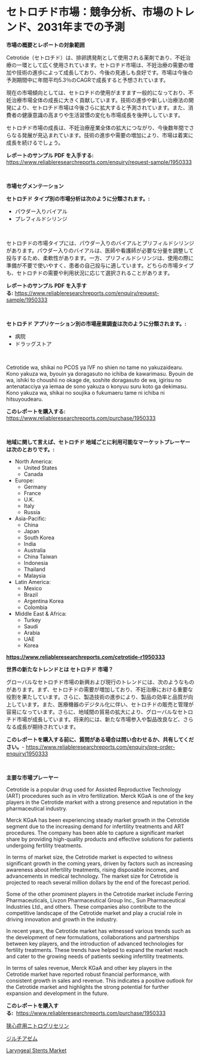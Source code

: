 <p><h1>セトロチド市場：競争分析、市場のトレンド、2031年までの予測</h1></p><p><strong>市場の概要とレポートの対象範囲</strong></p>
<p><p>Cetrotide（セトロチド）は、排卵誘発剤として使用される薬剤であり、不妊治療の一環として広く使用されています。セトロチド市場は、不妊治療の需要の増加や技術の進歩によって成長しており、今後の見通しも良好です。市場は今後の予測期間中に年間平均5.3％のCAGRで成長すると予想されています。</p><p>現在の市場傾向としては、セトロチドの使用がますます一般的になっており、不妊治療市場全体の成長に大きく貢献しています。技術の進歩や新しい治療法の開発により、セトロチド市場は今後さらに拡大すると予測されています。また、消費者の健康意識の高まりや生活習慣の変化も市場成長を後押ししています。</p><p>セトロチド市場の成長は、不妊治療産業全体の拡大につながり、今後数年間でさらなる発展が見込まれています。技術の進歩や需要の増加により、市場は着実に成長を続けるでしょう。</p></p>
<p><strong>レポートのサンプル PDF を入手する:</strong> <a href="https://www.reliableresearchreports.com/enquiry/request-sample/1950333">https://www.reliableresearchreports.com/enquiry/request-sample/1950333</a></p>
<p>&nbsp;</p>
<p><strong>市場セグメンテーション</strong></p>
<p><strong>セトロチド タイプ別の市場分析は次のように分類されます。:</strong></p>
<p><ul><li>パウダー入りバイアル</li><li>プレフィルドシリンジ</li></ul></p>
<p>&nbsp;</p>
<p><p>セトロチドの市場タイプには、パウダー入りのバイアルとプリフィルドシリンジがあります。パウダー入りのバイアルは、医師や看護師が必要な分量を調整して投与するため、柔軟性があります。一方、プリフィルドシリンジは、使用の際に準備が不要で使いやすく、患者の自己投与に適しています。どちらの市場タイプも、セトロチドの需要や利用状況に応じて選択されることがあります。</p></p>
<p><strong>レポートのサンプル PDF を入手する:</strong>&nbsp;<a href="https://www.reliableresearchreports.com/enquiry/request-sample/1950333">https://www.reliableresearchreports.com/enquiry/request-sample/1950333</a></p>
<p>&nbsp;</p>
<p><strong> セトロチド アプリケーション別の市場産業調査は次のように分類されます。:</strong></p>
<p><ul><li>病院</li><li>ドラッグストア</li></ul></p>
<p>&nbsp;</p>
<p><p>Cetrotide wa, shikai no PCOS ya IVF no shien no tame no yakuzaidearu. Kono yakuza wa, byouin ya doragasuto no ichiba de kawarimasu. Byouin de wa, ishiki to choushii no okage de, soshite doragasuto de wa, igirisu no antenatacciya ya iemaa de sono yakuza o konyuu suru koto ga dekimasu. Kono yakuza wa, shikai no soujika o fukumaeru tame ni ichiba ni hitsuyoudearu.</p></p>
<p><strong>このレポートを購入する:</strong>&nbsp; <a href="https://www.reliableresearchreports.com/purchase/1950333">https://www.reliableresearchreports.com/purchase/1950333</a></p>
<p>&nbsp;</p>
<p><strong>地域に関して言えば、セトロチド 地域ごとに利用可能なマーケットプレーヤーは次のとおりです。:</strong></p>
<p><ul>
    <li>
        North America:
        <ul>
            <li>United States</li>
            <li>Canada</li>
        </ul>
    </li>
    <li>
        Europe:
        <ul>
            <li>Germany</li>
            <li>France</li>
            <li>U.K.</li>
            <li>Italy</li>
            <li>Russia</li>
        </ul>
    </li>
    <li>
        Asia-Pacific:
        <ul>
            <li>China</li>
            <li>Japan</li>
            <li>South Korea</li>
            <li>India</li>
            <li>Australia</li>
            <li>China Taiwan</li>
            <li>Indonesia</li>
            <li>Thailand</li>
            <li>Malaysia</li>
        </ul>
    </li>
    <li>
        Latin America:
        <ul>
            <li>Mexico</li>
            <li>Brazil</li>
            <li>Argentina Korea</li>
            <li>Colombia</li>
        </ul>
    </li>
    <li>
        Middle East & Africa:
        <ul>
            <li>Turkey</li>
            <li>Saudi</li>
            <li>Arabia</li>
            <li>UAE</li>
            <li>Korea</li>
        </ul>
    </li>
    </ul></p>
<p><strong><a href="https://www.reliableresearchreports.com/cetrotide-r1950333">https://www.reliableresearchreports.com/cetrotide-r1950333</a></strong>&nbsp;</p>
<p><strong>世界の新たなトレンドとは セトロチド 市場？</strong></p>
<p><p>グローバルなセトロチド市場の新興および現行のトレンドには、次のようなものがあります。まず、セトロチドの需要が増加しており、不妊治療における重要な役割を果たしています。さらに、製造技術の進歩により、製品の効率と品質が向上しています。また、医療機器のデジタル化に伴い、セトロチドの販売と管理が容易になっています。さらに、地域間の貿易の拡大により、グローバルなセトロチド市場が成長しています。将来的には、新たな市場参入や製品改良など、さらなる成長が期待されています。</p></p>
<p><strong>このレポートを購入する前に、質問がある場合は問い合わせるか、共有してください。</strong>- <a href="https://www.reliableresearchreports.com/enquiry/pre-order-enquiry/1950333">https://www.reliableresearchreports.com/enquiry/pre-order-enquiry/1950333</a></p>
<p>&nbsp;</p>
<p><strong>主要な市場プレーヤー</strong></p>
<p><p>Cetrotide is a popular drug used for Assisted Reproductive Technology (ART) procedures such as in vitro fertilization. Merck KGaA is one of the key players in the Cetrotide market with a strong presence and reputation in the pharmaceutical industry.</p><p>Merck KGaA has been experiencing steady market growth in the Cetrotide segment due to the increasing demand for infertility treatments and ART procedures. The company has been able to capture a significant market share by providing high-quality products and effective solutions for patients undergoing fertility treatments.</p><p>In terms of market size, the Cetrotide market is expected to witness significant growth in the coming years, driven by factors such as increasing awareness about infertility treatments, rising disposable incomes, and advancements in medical technology. The market size for Cetrotide is projected to reach several million dollars by the end of the forecast period.</p><p>Some of the other prominent players in the Cetrotide market include Ferring Pharmaceuticals, Livzon Pharmaceutical Group Inc., Sun Pharmaceutical Industries Ltd., and others. These companies also contribute to the competitive landscape of the Cetrotide market and play a crucial role in driving innovation and growth in the industry.</p><p>In recent years, the Cetrotide market has witnessed various trends such as the development of new formulations, collaborations and partnerships between key players, and the introduction of advanced technologies for fertility treatments. These trends have helped to expand the market reach and cater to the growing needs of patients seeking infertility treatments.</p><p>In terms of sales revenue, Merck KGaA and other key players in the Cetrotide market have reported robust financial performance, with consistent growth in sales and revenue. This indicates a positive outlook for the Cetrotide market and highlights the strong potential for further expansion and development in the future.</p></p>
<p><strong>このレポートを購入する:</strong>&nbsp;&nbsp;<a href="https://www.reliableresearchreports.com/purchase/1950333">https://www.reliableresearchreports.com/purchase/1950333</a></p>
<p><p><a href="https://github.com/KaydenJohns1964/Market-Research-Report-List-1/blob/main/513963322999.md">狭心症用ニトログリセリン</a></p><p><a href="https://github.com/marbadji/Market-Research-Report-List-1/blob/main/293393522998.md">ジルチアゼム</a></p><p><a href="https://github.com/mancsybtousav/Market-Research-Report-List-2/blob/main/laryngeal-stents-market.md">Laryngeal Stents Market</a></p></p>